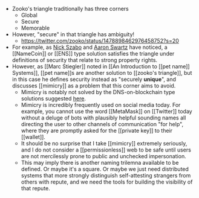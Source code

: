 - Zooko's triangle traditionally has three corners
    - Global
    - Secure
    - Memorable
- However, "secure" in that triangle has ambiguity!
    - https://twitter.com/zooko/status/1478898462976458752?s=20
- For example, as [Nick Szabo](https://web.archive.org/web/20160331174414/http://szabo.best.vwh.net/securetitle.html) and [Aaron Swartz](http://www.aaronsw.com/weblog/squarezooko) have noticed, a [[NameCoin]] or [[ENS]] type solution satisfies the triangle under definitions of security that relate to strong property rights.
- However, as [[Marc Stiegler]] noted in [[An Introduction to [[pet name]] Systems]], [[pet name]]s are another solution to [[zooko's triangle]], but in this case he defines security instead as "securely __unique__", and discusses [[mimicry]] as a problem that this corner aims to avoid.
    - Mimicry is notably not solved by the DNS-on-blockchain type solutions suggested [here](((ByhbmX-qe))).
    - Mimicry is incredibly frequently used on social media today. For example, you cannot use the word [[MetaMask]] on [[Twitter]] today without a deluge of bots with plausibly helpful sounding names all directing the user to other channels of communication "for help", where they are promptly asked for the [[private key]] to their [[wallet]].
    - It should be no surprise that I take [[mimicry]] extremely seriously, and I do not consider a [[permissionless]] web to be safe until users are not mercilessly prone to public and unchecked impersonation.
    - This may imply there is another naming trilemna available to be defined. Or maybe it's a square. Or maybe we just need distributed systems that more strongly distinguish self-attesting strangers from others with repute, and we need the tools for building the visibility of that repute.
